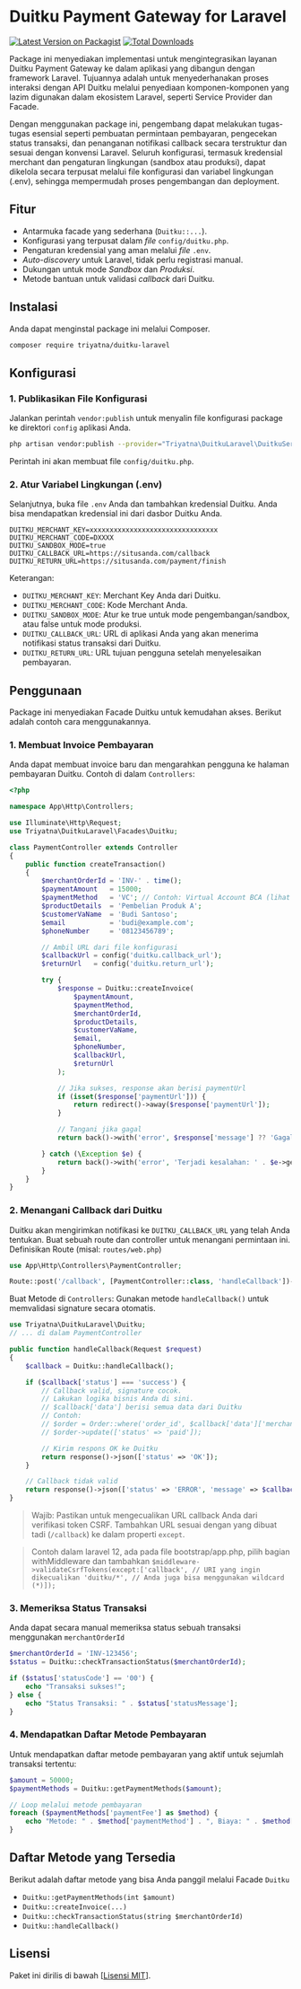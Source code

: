 # Duitku Payment Gateway for Laravel

[![Latest Version on Packagist](https://img.shields.io/packagist/v/triyatna/duitku-laravel.svg?style=flat-square)](https://packagist.org/packages/triyatna/duitku-laravel)
[![Total Downloads](https://img.shields.io/packagist/dt/triyatna/duitku-laravel.svg?style=flat-square)](https://packagist.org/packages/triyatna/duitku-laravel)

Package ini menyediakan implementasi untuk mengintegrasikan layanan Duitku Payment Gateway ke dalam aplikasi yang dibangun dengan framework Laravel. Tujuannya adalah untuk menyederhanakan proses interaksi dengan API Duitku melalui penyediaan komponen-komponen yang lazim digunakan dalam ekosistem Laravel, seperti Service Provider dan Facade.

Dengan menggunakan package ini, pengembang dapat melakukan tugas-tugas esensial seperti pembuatan permintaan pembayaran, pengecekan status transaksi, dan penanganan notifikasi callback secara terstruktur dan sesuai dengan konvensi Laravel. Seluruh konfigurasi, termasuk kredensial merchant dan pengaturan lingkungan (sandbox atau produksi), dapat dikelola secara terpusat melalui file konfigurasi dan variabel lingkungan (.env), sehingga mempermudah proses pengembangan dan deployment.

## Fitur

-   Antarmuka facade yang sederhana (`Duitku::...`).
-   Konfigurasi yang terpusat dalam *file* `config/duitku.php`.
-   Pengaturan kredensial yang aman melalui *file* `.env`.
-   *Auto-discovery* untuk Laravel, tidak perlu registrasi manual.
-   Dukungan untuk mode *Sandbox* dan *Produksi*.
-   Metode bantuan untuk validasi *callback* dari Duitku.

## Instalasi
Anda dapat menginstal package ini melalui Composer.

```bash
composer require triyatna/duitku-laravel
```

## Konfigurasi
### 1. Publikasikan File Konfigurasi
Jalankan perintah `vendor:publish` untuk menyalin file konfigurasi package ke direktori `config` aplikasi Anda.

```bash
php artisan vendor:publish --provider="Triyatna\DuitkuLaravel\DuitkuServiceProvider" --tag="config"
```
Perintah ini akan membuat file `config/duitku.php`.

### 2. Atur Variabel Lingkungan (.env)
Selanjutnya, buka file `.env` Anda dan tambahkan kredensial Duitku. Anda bisa mendapatkan kredensial ini dari dasbor Duitku Anda.

```.env
DUITKU_MERCHANT_KEY=xxxxxxxxxxxxxxxxxxxxxxxxxxxxxxxx
DUITKU_MERCHANT_CODE=DXXXX
DUITKU_SANDBOX_MODE=true
DUITKU_CALLBACK_URL=https://situsanda.com/callback
DUITKU_RETURN_URL=https://situsanda.com/payment/finish
```
Keterangan:
- `DUITKU_MERCHANT_KEY`: Merchant Key Anda dari Duitku.
- `DUITKU_MERCHANT_CODE`: Kode Merchant Anda.
- `DUITKU_SANDBOX_MODE`: Atur ke true untuk mode pengembangan/sandbox, atau false untuk mode produksi.
- `DUITKU_CALLBACK_URL`: URL di aplikasi Anda yang akan menerima notifikasi status transaksi dari Duitku.
- `DUITKU_RETURN_URL`: URL tujuan pengguna setelah menyelesaikan pembayaran.

## Penggunaan
Package ini menyediakan Facade Duitku untuk kemudahan akses. Berikut adalah contoh cara menggunakannya.
### 1. Membuat Invoice Pembayaran
Anda dapat membuat invoice baru dan mengarahkan pengguna ke halaman pembayaran Duitku.
Contoh di dalam `Controllers`:

```php
<?php

namespace App\Http\Controllers;

use Illuminate\Http\Request;
use Triyatna\DuitkuLaravel\Facades\Duitku;

class PaymentController extends Controller
{
    public function createTransaction()
    {
        $merchantOrderId = 'INV-' . time();
        $paymentAmount   = 15000;
        $paymentMethod   = 'VC'; // Contoh: Virtual Account BCA (lihat daftar metode pembayaran)
        $productDetails  = 'Pembelian Produk A';
        $customerVaName  = 'Budi Santoso';
        $email           = 'budi@example.com';
        $phoneNumber     = '08123456789';

        // Ambil URL dari file konfigurasi
        $callbackUrl = config('duitku.callback_url');
        $returnUrl   = config('duitku.return_url');

        try {
            $response = Duitku::createInvoice(
                $paymentAmount,
                $paymentMethod,
                $merchantOrderId,
                $productDetails,
                $customerVaName,
                $email,
                $phoneNumber,
                $callbackUrl,
                $returnUrl
            );

            // Jika sukses, response akan berisi paymentUrl
            if (isset($response['paymentUrl'])) {
                return redirect()->away($response['paymentUrl']);
            }

            // Tangani jika gagal
            return back()->with('error', $response['message'] ?? 'Gagal membuat invoice Duitku.');

        } catch (\Exception $e) {
            return back()->with('error', 'Terjadi kesalahan: ' . $e->getMessage());
        }
    }
}
```

### 2. Menangani Callback dari Duitku
Duitku akan mengirimkan notifikasi ke `DUITKU_CALLBACK_URL` yang telah Anda tentukan. Buat sebuah route dan controller untuk menangani permintaan ini.
Definisikan Route (misal: `routes/web.php`)

```php
use App\Http\Controllers\PaymentController;

Route::post('/callback', [PaymentController::class, 'handleCallback'])->name('duitku.callback');
```

Buat Metode di `Controllers`:
Gunakan metode `handleCallback()` untuk memvalidasi signature secara otomatis.

```php
use Triyatna\DuitkuLaravel\Duitku;
// ... di dalam PaymentController

public function handleCallback(Request $request)
{
    $callback = Duitku::handleCallback();

    if ($callback['status'] === 'success') {
        // Callback valid, signature cocok.
        // Lakukan logika bisnis Anda di sini.
        // $callback['data'] berisi semua data dari Duitku
        // Contoh:
        // $order = Order::where('order_id', $callback['data']['merchantOrderId'])->first();
        // $order->update(['status' => 'paid']);

        // Kirim respons OK ke Duitku
        return response()->json(['status' => 'OK']);
    }

    // Callback tidak valid
    return response()->json(['status' => 'ERROR', 'message' => $callback['message']], 400);
}
```
> Wajib: Pastikan untuk mengecualikan URL callback Anda dari verifikasi token CSRF. Tambahkan URL sesuai dengan yang dibuat tadi (`/callback`) ke dalam properti `except`.

> Contoh dalam laravel 12, ada pada file bootstrap/app.php, pilih bagian withMiddleware dan tambahkan `$middleware->validateCsrfTokens(except:['callback', // URI yang ingin dikecualikan 'duitku/*', // Anda juga bisa menggunakan wildcard (*)]);`

### 3. Memeriksa Status Transaksi
Anda dapat secara manual memeriksa status sebuah transaksi menggunakan `merchantOrderId`

```php
$merchantOrderId = 'INV-123456';
$status = Duitku::checkTransactionStatus($merchantOrderId);

if ($status['statusCode'] == '00') {
    echo "Transaksi sukses!";
} else {
    echo "Status Transaksi: " . $status['statusMessage'];
}
```

### 4. Mendapatkan Daftar Metode Pembayaran
Untuk mendapatkan daftar metode pembayaran yang aktif untuk sejumlah transaksi tertentu:

```php
$amount = 50000;
$paymentMethods = Duitku::getPaymentMethods($amount);

// Loop melalui metode pembayaran
foreach ($paymentMethods['paymentFee'] as $method) {
    echo "Metode: " . $method['paymentMethod'] . ", Biaya: " . $method['totalFee'] . "<br>";
}
```

## Daftar Metode yang Tersedia
Berikut adalah daftar metode yang bisa Anda panggil melalui Facade `Duitku`
- `Duitku::getPaymentMethods(int $amount)`
- `Duitku::createInvoice(...)`
- `Duitku::checkTransactionStatus(string $merchantOrderId)`
- `Duitku::handleCallback()`

## Lisensi
Paket ini dirilis di bawah [[Lisensi MIT](https://github.com/triyatna/duitku-laravel?tab=MIT-1-ov-file)].
